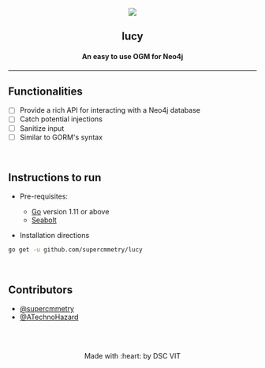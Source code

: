 <p align="center">
	<img src="https://user-images.githubusercontent.com/30529572/72455010-fb38d400-37e7-11ea-9c1e-8cdeb5f5906e.png" />
	<h2 align="center">lucy</h2>
	<h4 align="center">An easy to use OGM for Neo4j<h4>
</p>

---


## Functionalities
- [ ]  Provide a rich API for interacting with a Neo4j database
- [ ]  Catch potential injections
- [ ]  Sanitize input
- [ ]  Similar to GORM's syntax

<br>

## Instructions to run

* Pre-requisites:
	-  [Go](https://golang.org/doc/install) version 1.11 or above
	-  [Seabolt](https://github.com/neo4j-drivers/seabolt)

* Installation directions
```bash
go get -u github.com/supercmmetry/lucy
```

<br>

## Contributors

* [@supercmmetry](https://github.com/supercmmetry)
* [@ATechnoHazard](https://github.com/ATechnoHazard)



<br>
<br>

<p align="center">
	Made with :heart: by DSC VIT
</p>


